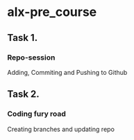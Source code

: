 # alx-pre_course

## Task 1.
### Repo-session

Adding, Commiting and Pushing to Github

## Task 2.
### Coding fury road

Creating branches and updating repo
